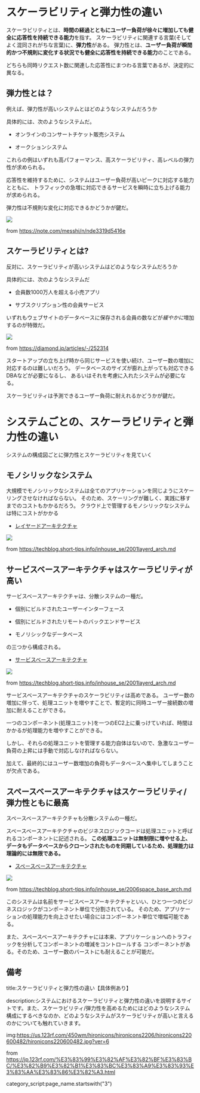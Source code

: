 

# スケーラビリティと弾力性の違い

スケーラビリティとは、**時間の経過とともにユーザー負荷が徐々に増加しても健全に応答性を持続できる能力**を指す。
スケーラビリティに関連する言葉(そしてよく混同されがちな言葉)に、**弾力性**がある。
弾力性とは、**ユーザー負荷が瞬間的かつ不規則に変化する状況でも健全に応答性を持続できる能力**のことである。

どちらも同時リクエスト数に関連した応答性にまつわる言葉であるが、決定的に異なる。


## 弾力性とは？

例えば、弾力性が高いシステムとはどのようなシステムだろうか

具体的には、次のようなシステムだ。

- オンラインのコンサートチケット販売システム

- オークションシステム

これらの例はいずれも高パフォーマンス、高スケーラビリティ、高レベルの弾力性が求められる。

応答性を維持するために、システムはユーザー負荷が高いピークに対応する能力とともに、
トラフィックの急増に対応できるサービスを瞬時に立ち上げる能力が求められる。

弾力性は不規則な変化に対応できるかどうかが鍵だ。

<img src="https://assets.st-note.com/production/uploads/images/6185107/picture_pc_a66cb56d40a79085a9283ec90d42f9c1.jpg?width=800">

from https://note.com/messhi/n/nde3319d5416e


## スケーラビリティとは?

反対に、スケーラビリティが高いシステムはどのようなシステムだろうか

具体的には、次のようなシステムだ

- 会員数1000万人を超える小売アプリ

- サブスクリプション性の会員サービス

いずれもウェブサイトのデータベースに保存される会員の数などが*緩やかに*増加するのが特徴だ。

<img src="https://diamond.jp/mwimgs/1/7/-/img_17fc7c326a89d78ed3cd8576ffd7d49c462311.jpg">

from https://diamond.jp/articles/-/252314

スタートアップの立ち上げ時から同じサービスを使い続け、ユーザー数の増加に対応するのは難しいだろう。
データベースのサイズが膨れ上がっても対応できるDBAなどが必要になるし、
あるいはそれを考慮に入れたシステムが必要になる。

スケーラビリティは予測できるユーザー負荷に耐えれるかどうかが鍵だ。


# システムごとの、スケーラビリティと弾力性の違い

システムの構成図ごとに弾力性とスケーラビリティを見ていく

## モノシリックなシステム

大規模でモノシリックなシステムは全てのアプリケーションを同じようにスケーリングさせなければならない。
そのため、スケーリングが難しく、実践に移すまでのコストもかかるだろう。
クラウド上で管理するモノシリックなシステムは特にコストがかかる

- [レイヤードアーキテクチャ](https://github.com/kawadasatoshi/techblog/blob/main/0/inhouse_se/layerd1.png?raw=true)

<img src="https://github.com/kawadasatoshi/techblog/blob/main/0/inhouse_se/layerd1.png?raw=true">

from https://techblog.short-tips.info/inhouse_se/2001layerd_arch.md


## サービスベースアーキテクチャはスケーラビリティが高い

サービスベースアーキテクチャは、分散システムの一種だ。

- 個別にビルドされたユーザーインターフェース

- 個別にビルドされたリモートのバックエンドサービス

- モノリシックなデータベース

の三つから構成される。

- [サービスベースアーキテクチャ](https://techblog.short-tips.info/inhouse_se/2004service_base_arch.md)

<img src="https://github.com/kawadasatoshi/techblog/blob/main/0/inhouse_se/2004service_base_arch/service_base_arch.png?raw=true">

from https://techblog.short-tips.info/inhouse_se/2001layerd_arch.md


サービスベースアーキテクチャのスケーラビリティは高めである。
ユーザー数の増加に伴って、処理ユニットを増やすことで、暫定的に同時ユーザー接続数の増加に耐えることができる。

一つのコンポーネント(処理ユニット)を一つのEC2上に乗っけていれば、時間はかかるが処理能力を増やすことができる。

しかし、それらの処理ユニットを管理する能力自体はないので、急激なユーザー負荷の上昇には手動で対応しなければならない。

加えて、最終的にはユーザー数増加の負荷もデータベースへ集中してしまうことが欠点である。


## スペースベースアーキテクチャはスケーラビリティ/弾力性ともに最高

スペースベースアーキテクチャも分散システムの一種だ。

スペースベースアーキテクチャのビジネスロジックコードは処理ユニットと呼ばれるコンポーネントに記述される。
**この処理ユニットは無制限に増やせる上、データもデータベースからクローンされたものを同期しているため、処理能力は理論的には無限である。**


- [スペースベースアーキテクチャ](https://techblog.short-tips.info/inhouse_se/2006space_base_arch.md)

<img src="https://github.com/kawadasatoshi/techblog/blob/main/0/inhouse_se/2006space_base_arch/space_base_arch.png?raw=true">
</a>

from https://techblog.short-tips.info/inhouse_se/2006space_base_arch.md

このシステムは名前をサービスベースアーキテクチャといい、ひとつ一つのビジネスロジックがコンポーネント単位で分割されている。
そのため、アプリケーションの処理能力を向上させたい場合にはコンポーネント単位で増幅可能である。

また、スペースベースアーキテクチャには本来、アプリケーションへのトラフィックを分析してコンポーネントの増減をコントロールする
コンポーネントがある。そのため、ユーザー数のバーストにも耐えることが可能だ。


## 備考

title:スケーラビリティと弾力性の違い【具体例あり】

description:システムにおけるスケーラビリティと弾力性の違いを説明するサイトです。また、スケーラビリティ/弾力性を高めるためにはどのようなシステム構成にするべきなのか、どのようなシステムがスケーラビリティが高いと言えるのかについても触れていきます。

img:https://us.123rf.com/450wm/hironicons/hironicons2206/hironicons220600482/hironicons220600482.jpg?ver=6

from https://jp.123rf.com/%E3%83%99%E3%82%AF%E3%82%BF%E3%83%BC/%E3%82%B9%E3%82%B1%E3%83%BC%E3%83%A9%E3%83%93%E3%83%AA%E3%83%86%E3%82%A3.html

category_script:page_name.startswith("3")




















